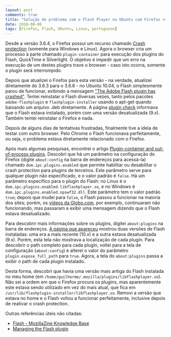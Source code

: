 ```yaml
---
layout: post
comments: true
title: "Solução de problema com o Flash Player no Ubuntu com Firefox >= 3.6.4"
date: 2010-08-06
tags: [Firefox, Flash, Ubuntu, Linux, portuguese]
---
```

Desde a versão 3.6.4, o Firefox possui um recurso chamado [Crash protection](https://wiki.mozilla.org/Firefox/Crash_Protection) (somente para Windows e Linux). Agora o browser cria um processo à parte chamado `plugin-container` para execução dos plugins do Flash, QuickTime e Silverlight. O objetivo é impedir que um erro na execução de um destes plugins trave o browser - caso isto ocorra, somente o plugin será interrompido.

Depois que atualizei o Firefox para esta versão - na verdade, atualizei diretamente do 3.6.3 para o 3.6.6 - no Ubuntu 10.04, o Flash simplesmente parou de funcionar, exibindo a mensagem ["The Adobe Flash plugin has crashed"](http://support.mozilla.com/en-US/kb/The+Adobe+Flash+plugin+has+crashed). Tentei reinstalar o Flash diversas vezes, tanto pelos pacotes `adobe-flashplugin` e `flashplugin-installer` usando o apt-get quando baixando um arquivo .deb diretamente. A página [plugin check](http://www.mozilla.com/pt-BR/plugincheck/) informava que o Flash estava instalado, porém com uma versão desatualizada (9.x). Também tentei reinstalar o Firefox e nada.

Depois de alguns dias de tentativas frustradas, finalmente tive a ideia de testar com outro browser. Pelo Chrome o Flash funcionava perfeitamente, ou seja, o problema estava diretamente relacionado com o Firefox.

Após mais algumas pesquisas, encontrei o artigo [Plugin-container and out-of-process plugins](http://kb.mozillazine.org/Plugin-container_and_out-of-process_plugins). Descobri que há um parâmetro na configuração do Firefox (digite `about:config` na barra de endereços para acessá-la) chamado `dom.ipc.plugins.enabled` que permite habilitar ou desabilitar o crash protection para plugins de terceiros. Este parâmetro serve para qualquer plugin não especificado, e o valor padrão é `false`. Há um parâmetro específico para o plugin do Flash: no Linux é o `dom.ipc.plugins.enabled.libflashplayer.so`, e no Windows é `dom.ipc.plugins.enabled.npswf32.dll`. Este parâmetro tem o valor padrão `true`; depois que mudei para `false`, o Flash passou a funcionar na maioria dos sites; porém, os [vídeos da Globo.com](http://video.globo.com), por exemplo, continuaram não funcionando, mas passaram a exibir uma mensagem dizendo que o Flash estava desatualizado.

Para descobrir mais informações sobre os plugins, digitei `about:plugins` na barra de endereços. [A página que apareceu](http://kb.mozillazine.org/About:plugins) mostrou duas versões de Flash instaladas: uma era a mais recente (10.x) e a outra estava desatualizada (9.x). Porém, esta tela não mostrava a localização de cada plugin. Para descobrir o path completo para cada plugin, voltei para a tela de configuração (`about:config`) e alterei o valor do parâmetro `plugin.expose_full_path` para `true`. Agora, a tela do `about:plugins` passa a exibir o path de cada plugin instalado.

Desta forma, descobri que havia uma versão mais antiga do Flash instalada no meu home (em `/home/guilherme/.mozilla/plugins/libflashplayer.so`). Não sei a ordem em que o Firefox procura os plugins, mas aparentemente este estava sendo utilizado em vez do mais atual, que fica em `/usr/lib/flashplugin-installer/libflashplayer.so`. Removi a versão que estava no home e o Flash voltou a funcionar perfeitamente, inclusive depois de reativar o crash protection.

Outras referências úteis não citadas:

- [Flash - MozillaZine Knowledge Base](http://kb.mozillazine.org/Flash)
- [Managing the Flash plugin ](http://support.mozilla.com/pt-BR/kb/Managing+the+Flash+plugin?bl=n)
